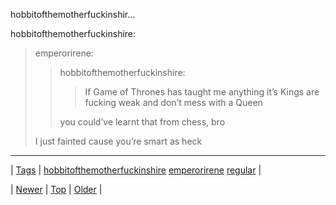 <!--
title: hobbitofthemotherfuckinshire
date: 2020-06-28T15:27:00.343Z
tags: hobbitofthemotherfuckinshire, emperorirene, regular
-->


hobbitofthemotherfuckinshir...

<p>hobbitofthemotherfuckinshire:</p>
<blockquote>
<p>emperorirene:</p>
<blockquote>
<p>hobbitofthemotherfuckinshire:</p>
<blockquote>
<p>If Game of Thrones has taught me anything it’s Kings are fucking weak and don’t mess with a Queen</p>
</blockquote>
<p>you could’ve learnt that from chess, bro</p>
</blockquote>
<p>I just fainted cause you’re smart as heck</p>
</blockquote>

<!--BOTTOM-POST-NAVIGATION-->
---

| [Tags](tags.md) | [hobbitofthemotherfuckinshire](tag-hobbitofthemotherfuckinshire.md) [emperorirene](tag-emperorirene.md) [regular](tag-regular.md) |

| [Newer](90852364793.md) | [Top](index.md) | [Older](90906087701.md) |